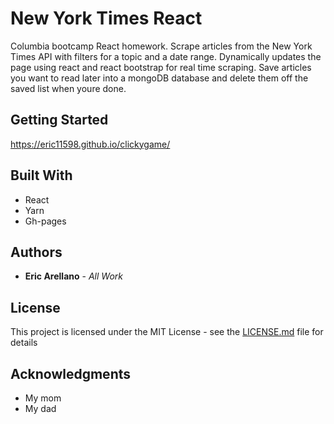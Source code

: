 # New York Times React

Columbia bootcamp React homework. Scrape articles from the New York Times API with filters for a topic and a date range. Dynamically updates the page using react and react bootstrap for real time scraping. Save articles you want to read later into a mongoDB database and delete them off the saved list when youre done. 

## Getting Started

https://eric11598.github.io/clickygame/

## Built With

* React
* Yarn
* Gh-pages

## Authors

* **Eric Arellano** - *All Work*

## License

This project is licensed under the MIT License - see the [LICENSE.md](LICENSE.md) file for details

## Acknowledgments

* My mom
* My dad

